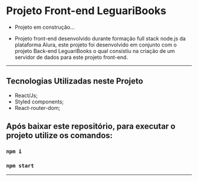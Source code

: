 # Projeto Front-end LeguariBooks

- Projeto em construção...

- Projeto front-end desenvolvido durante formação full stack node.js da plataforma Alura, este projeto foi desenvolvido em conjunto com o projeto Back-end LeguariBooks o qual consistiu na criação de um servidor de dados para este projeto front-end.

*******

## Tecnologias Utilizadas neste Projeto

- React/Js;
- Styled components;
- React-router-dom;

## Após baixar este repositório, para executar o projeto utilize os comandos:

### `npm i`
### `npm start`

*******
